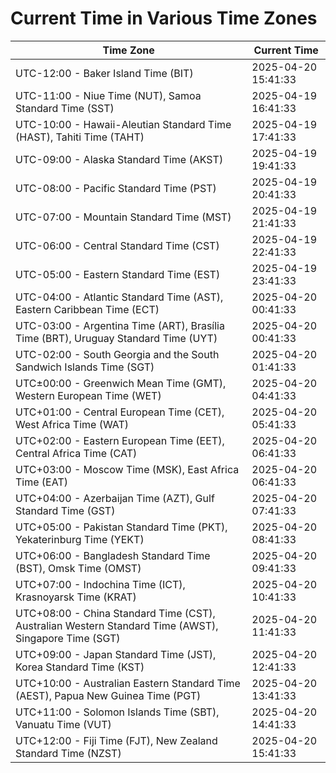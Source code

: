 # Current Time in Various Time Zones

| Time Zone | Current Time |
|-----------|--------------|
| UTC-12:00 - Baker Island Time (BIT) | 2025-04-20 15:41:33 |
| UTC-11:00 - Niue Time (NUT), Samoa Standard Time (SST) | 2025-04-19 16:41:33 |
| UTC-10:00 - Hawaii-Aleutian Standard Time (HAST), Tahiti Time (TAHT) | 2025-04-19 17:41:33 |
| UTC-09:00 - Alaska Standard Time (AKST) | 2025-04-19 19:41:33 |
| UTC-08:00 - Pacific Standard Time (PST) | 2025-04-19 20:41:33 |
| UTC-07:00 - Mountain Standard Time (MST) | 2025-04-19 21:41:33 |
| UTC-06:00 - Central Standard Time (CST) | 2025-04-19 22:41:33 |
| UTC-05:00 - Eastern Standard Time (EST) | 2025-04-19 23:41:33 |
| UTC-04:00 - Atlantic Standard Time (AST), Eastern Caribbean Time (ECT) | 2025-04-20 00:41:33 |
| UTC-03:00 - Argentina Time (ART), Brasília Time (BRT), Uruguay Standard Time (UYT) | 2025-04-20 00:41:33 |
| UTC-02:00 - South Georgia and the South Sandwich Islands Time (SGT) | 2025-04-20 01:41:33 |
| UTC±00:00 - Greenwich Mean Time (GMT), Western European Time (WET) | 2025-04-20 04:41:33 |
| UTC+01:00 - Central European Time (CET), West Africa Time (WAT) | 2025-04-20 05:41:33 |
| UTC+02:00 - Eastern European Time (EET), Central Africa Time (CAT) | 2025-04-20 06:41:33 |
| UTC+03:00 - Moscow Time (MSK), East Africa Time (EAT) | 2025-04-20 06:41:33 |
| UTC+04:00 - Azerbaijan Time (AZT), Gulf Standard Time (GST) | 2025-04-20 07:41:33 |
| UTC+05:00 - Pakistan Standard Time (PKT), Yekaterinburg Time (YEKT) | 2025-04-20 08:41:33 |
| UTC+06:00 - Bangladesh Standard Time (BST), Omsk Time (OMST) | 2025-04-20 09:41:33 |
| UTC+07:00 - Indochina Time (ICT), Krasnoyarsk Time (KRAT) | 2025-04-20 10:41:33 |
| UTC+08:00 - China Standard Time (CST), Australian Western Standard Time (AWST), Singapore Time (SGT) | 2025-04-20 11:41:33 |
| UTC+09:00 - Japan Standard Time (JST), Korea Standard Time (KST) | 2025-04-20 12:41:33 |
| UTC+10:00 - Australian Eastern Standard Time (AEST), Papua New Guinea Time (PGT) | 2025-04-20 13:41:33 |
| UTC+11:00 - Solomon Islands Time (SBT), Vanuatu Time (VUT) | 2025-04-20 14:41:33 |
| UTC+12:00 - Fiji Time (FJT), New Zealand Standard Time (NZST) | 2025-04-20 15:41:33 |
